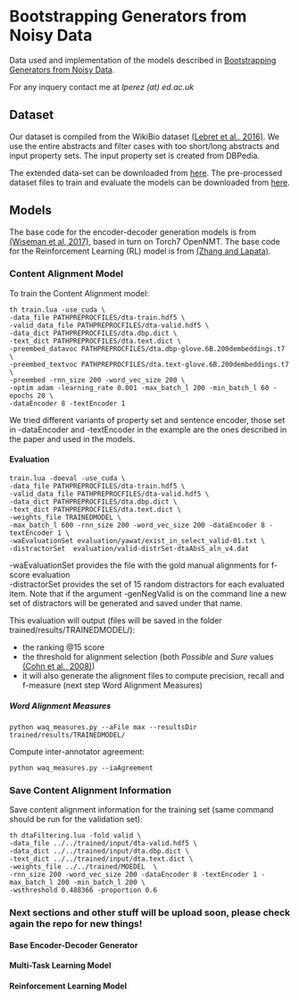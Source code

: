 # Bootstrapping Generators from Noisy Data

Data used and implementation of the models described in [Bootstrapping Generators from Noisy Data](https://arxiv.org/abs/1804.06385). 


For any inquery contact me at *lperez (at) ed.ac.uk*

## Dataset

Our dataset is compiled from the WikiBio dataset [(Lebret et al., 2016)](https://arxiv.org/abs/1603.07771). We use the entire abstracts and filter cases with too short/long abstracts and input property sets. The input property set is created from DBPedia. 

The extended data-set can be downloaded from [here](). 
The pre-processed dataset files to train and evaluate the models can be downloaded from [here]().

## Models
The base code for the encoder-decoder generation models is from [(Wiseman et al, 2017)](https://arxiv.org/abs/1707.08052), based in turn on Torch7 OpenNMT. The base code for the Reinforcement Learning (RL) model is from [(Zhang and Lapata)](http://aclweb.org/anthology/D/D17/D17-1062.pdf).


### Content Alignment Model

To train the Content Alignment model:
```
th train.lua -use_cuda \
-data_file PATHPREPROCFILES/dta-train.hdf5 \
-valid_data_file PATHPREPROCFILES/dta-valid.hdf5 \
-data_dict PATHPREPROCFILES/dta.dbp.dict \
-text_dict PATHPREPROCFILES/dta.text.dict \
-preembed_datavoc PATHPREPROCFILES/dta.dbp-glove.6B.200dembeddings.t7 \
-preembed_textvoc PATHPREPROCFILES/dta.text-glove.6B.200dembeddings.t7 \
-preembed -rnn_size 200 -word_vec_size 200 \
-optim adam -learning_rate 0.001 -max_batch_l 200 -min_batch_l 60 -epochs 20 \
-dataEncoder 8 -textEncoder 1
```

We tried different variants of property set and sentence encoder, those set in -dataEncoder and -textEncoder in the example are the ones described in the paper and used in the models.

#### Evaluation
```
train.lua -doeval -use_cuda \
-data_file PATHPREPROCFILES/dta-train.hdf5 \
-valid_data_file PATHPREPROCFILES/dta-valid.hdf5 \
-data_dict PATHPREPROCFILES/dta.dbp.dict \
-text_dict PATHPREPROCFILES/dta.text.dict \
-weights_file TRAINEDMODEL \
-max_batch_l 600 -rnn_size 200 -word_vec_size 200 -dataEncoder 8 -textEncoder 1 \
-waEvaluationSet evaluation/yawat/exist_in_select_valid-01.txt \
-distractorSet  evaluation/valid-distrSet-dtaAbsS_aln_v4.dat
```
-waEvaluationSet provides the file with the gold manual alignments for f-score evaluation  
-distractorSet provides the set of 15 random distractors for each evaluated item. Note that if the argument -genNegValid is on the command line a new set of distractors will be generated and saved under that name.

This evaluation will output (files will be saved in the folder trained/results/TRAINEDMODEL/):   
- the ranking @15 score 
- the threshold for alignment selection (both *Possible* and *Sure* values [(Cohn et al., 2008)](https://www.mitpressjournals.org/doi/pdf/10.1162/coli.08-003-R1-07-044))
- it will also generate the alignment files to compute precision, recall and f-measure (next step Word Alignment Measures)


##### Word Alignment Measures
```
python waq_measures.py --aFile max --resultsDir trained/results/TRAINEDMODEL/
```

Compute inter-annotator agreement:
```
python waq_measures.py --iaAgreement
```

### Save Content Alignment Information

Save content alignment information for the training set (same command should be run for the validation set):

```
th dtaFiltering.lua -fold valid \
-data_file ../../trained/input/dta-valid.hdf5 \
-data_dict ../../trained/input/dta.dbp.dict \
-text_dict ../../trained/input/dta.text.dict \
-weights_file ../../trained/MOEDEL  \
-rnn_size 200 -word_vec_size 200 -dataEncoder 8 -textEncoder 1 -max_batch_l 200 -min_batch_l 200 \
-wsthreshold 0.488366 -proportion 0.6 
```


### Next sections and other stuff will be upload soon, please check again the repo for new things!

#### Base Encoder-Decoder Generator

#### Multi-Task Learning Model

#### Reinforcement Learning Model

